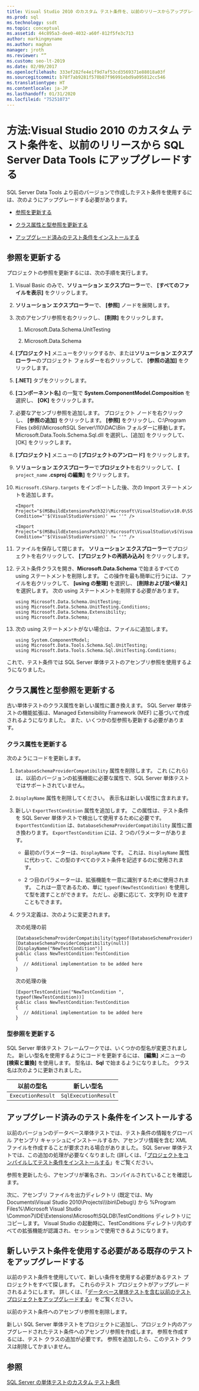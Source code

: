 ```yaml
---
title: Visual Studio 2010 のカスタム テスト条件を、以前のリリースからアップグレードする
ms.prod: sql
ms.technology: ssdt
ms.topic: conceptual
ms.assetid: 44c895a3-dee0-4032-a60f-812f5fe3c713
author: markingmyname
ms.author: maghan
manager: jroth
ms.reviewer: “”
ms.custom: seo-lt-2019
ms.date: 02/09/2017
ms.openlocfilehash: 333ef282fe4e1f9d7af53cd3569371e88018a03f
ms.sourcegitcommit: b78f7ab9281f570b87f96991ebd9a095812cc546
ms.translationtype: HT
ms.contentlocale: ja-JP
ms.lasthandoff: 01/31/2020
ms.locfileid: "75251073"
---
```

# <a name="how-to-upgrade-a-visual-studio-2010-custom-test-condition-from-a-previous-release-to-sql-server-data-tools"></a>方法:Visual Studio 2010 のカスタム テスト条件を、以前のリリースから SQL Server Data Tools にアップグレードする

SQL Server Data Tools より前のバージョンで作成したテスト条件を使用するには、次のようにアップグレードする必要があります。  
  
-   [参照を更新する](#UpdateReferences)  
  
-   [クラス属性と型参照を更新する](#UpdateClassAttributesandTypeReference)  
  
-   [アップグレード済みのテスト条件をインストールする](#ApplytheNewRegistrationProcess)  
  
## <a name="UpdateReferences"></a>参照を更新する  
プロジェクトの参照を更新するには、次の手順を実行します。  
  
1.  Visual Basic のみで、**ソリューション エクスプローラー**で、 **[すべてのファイルを表示]** をクリックします。  
  
2.  **ソリューション エクスプローラー**で、 **[参照]** ノードを展開します。  
  
3.  次のアセンブリ参照を右クリックし、 **[削除]** をクリックします。  
  
    1.  Microsoft.Data.Schema.UnitTesting  
  
    2.  Microsoft.Data.Schema  
  
4.  **[プロジェクト]** メニューをクリックするか、または**ソリューション エクスプローラー**のプロジェクト フォルダーを右クリックして、 **[参照の追加]** をクリックします。  
  
5.  **[.NET]** タブをクリックします。  
  
6.  **[コンポーネント名]** の一覧で **System.ComponentModel.Composition** を選択し、 **[OK]** をクリックします。  
  
7.  必要なアセンブリ参照を追加します。 プロジェクト ノードを右クリックし、 **[参照の追加]** をクリックします。 **[参照]** をクリックし、C:\Program Files (x86)\\MicrosoftSQL Server\110\DAC\Bin フォルダーに移動します。 Microsoft.Data.Tools.Schema.Sql.dll を選択し、[追加] をクリックして、[OK] をクリックします。  
  
8.  **[プロジェクト]** メニューの **[プロジェクトのアンロード]** をクリックします。  
  
9. **ソリューション エクスプローラー**で**プロジェクト**を右クリックして、 **[** `project_name` **.csproj の編集]** をクリックします。  
  
10. `Microsoft.CSharp.targets` をインポートした後、次の Import ステートメントを追加します。  
  
    ```  
    <Import Project="$(MSBuildExtensionsPath32)\Microsoft\VisualStudio\v10.0\SSDT\Microsoft.Data.Tools.Schema.Sql.UnitTesting.targets" Condition="'$(VisualStudioVersion)' == ''" />  
  
    <Import Project="$(MSBuildExtensionsPath32)\Microsoft\VisualStudio\v$(VisualStudioVersion)\SSDT\Microsoft.Data.Tools.Schema.Sql.UnitTesting.targets" Condition="'$(VisualStudioVersion)' != ''" />  
    ```  
  
11. ファイルを保存して閉じます。 **ソリューション エクスプローラー**でプロジェクトを右クリックして、 **[プロジェクトの再読み込み]** をクリックします。  
  
12. テスト条件クラスを開き、**Microsoft.Data.Schema** で始まるすべての using ステートメントを削除します。 この操作を最も簡単に行うには、ファイルを右クリックして、 **[using の整理]** を選択し、 **[削除および並べ替え]** を選択します。 次の using ステートメントを削除する必要があります。  
  
    ```  
    using Microsoft.Data.Schema.UnitTesting;  
    using Microsoft.Data.Schema.UnitTesting.Conditions;  
    using Microsoft.Data.Schema.Extensibility;  
    using Microsoft.Data.Schema;  
    ```  
  
13. 次の using ステートメントがない場合は、ファイルに追加します。  
  
    ```  
    using System.ComponentModel;  
    using Microsoft.Data.Tools.Schema.Sql.UnitTesting;  
    using Microsoft.Data.Tools.Schema.Sql.UnitTesting.Conditions;  
    ```  
  
これで、テスト条件では SQL Server 単体テストのアセンブリ参照を使用するようになりました。  
  
## <a name="UpdateClassAttributesandTypeReference"></a>クラス属性と型参照を更新する  
古い単体テストのクラス属性を新しい属性に置き換えます。 SQL Server 単体テストの機能拡張は、Managed Extensibility Framework (MEF) に基づいて作成されるようになりました。 また、いくつかの型参照も更新する必要があります。  
  
### <a name="update-class-attributes"></a>クラス属性を更新する  
次のようにコードを更新します。  
  
1.  `DatabaseSchemaProviderCompatibility` 属性を削除します。 これ (これら) は、以前のバージョンの拡張機能に必要な属性で、SQL Server 単体テストではサポートされていません。  
  
2.  `DisplayName` 属性を削除してください。 表示名は新しい属性に含まれます。  
  
3.  新しい `ExportTestCondition` 属性を追加します。 この属性は、テスト条件を SQL Server 単体テストで検出して使用するために必要です。 `ExportTestCondition` は、`DatabaseSchemaProviderCompatibility` 属性に置き換わります。 `ExportTestCondition` には、2 つのパラメーターがあります。  
  
    -   最初のパラメーターは、`DisplayName` です。 これは、`DisplayName` 属性に代わって、この型のすべてのテスト条件を記述するのに使用されます。  
  
    -   2 つ目のパラメーターは、拡張機能を一意に識別するために使用されます。 これは一意であるため、単に `typeof(NewTestCondition)` を使用して型を渡すことができます。 ただし、必要に応じて、文字列 ID を渡すこともできます。  
  
4.  クラス定義は、次のように変更されます。  
  
    次の処理の前  
  
    ```  
    [DatabaseSchemaProviderCompatibility(typeof(DatabaseSchemaProvider))]  
    [DatabaseSchemaProviderCompatibility(null)]  
    [DisplayName("NewTestCondition")]  
    public class NewTestCondition:TestCondition  
    {  
       // Additional implementation to be added here  
    }  
    ```  
  
    次の処理の後  
  
    ```  
    [ExportTestCondition("NewTestCondition ", typeof(NewTestCondition))]  
    public class NewTestCondition:TestCondition  
    {  
       // Additional implementation to be added here  
    }  
    ```  
  
### <a name="update-type-references"></a>型参照を更新する  
SQL Server 単体テスト フレームワークでは、いくつかの型名が変更されました。 新しい型名を使用するようにコードを更新するには、 **[編集]** メニューの **[検索と置換]** を使用します。 型名は、**Sql** で始まるようになりました。 クラス名は次のように更新されました。  
  
|以前の型名|新しい型名|  
|-----------------|-----------------|  
|`ExecutionResult`|`SqlExecutionResult`|  
  
## <a name="ApplytheNewRegistrationProcess"></a>アップグレード済みのテスト条件をインストールする  
以前のバージョンのデータベース単体テストでは、テスト条件の情報をグローバル アセンブリ キャッシュにインストールするか、アセンブリ情報を含む XML ファイルを作成することが要求される場合がありました。 SQL Server 単体テストでは、この追加の処理が必要なくなりました (詳しくは、「[プロジェクトをコンパイルしてテスト条件をインストールする](../ssdt/walkthrough-use-custom-test-condition-to-verify-stored-procedure-results.md#xxx)」をご覧ください。  
  
参照を更新したら、アセンブリが署名され、コンパイルされていることを確認します。  
  
次に、アセンブリ ファイルを出力ディレクトリ (既定では、My Documents\Visual Studio 2010\Projects\\<yoursolutionname>\\<yourprojectname>\bin\Debug\\) から %Program Files%\Microsoft Visual Studio <Version>\Common7\IDE\Extensions\Microsoft\SQLDB\TestConditions ディレクトリにコピーします。 Visual Studio の起動時に、TestConditions ディレクトリ内のすべての拡張機能が認識され、セッションで使用できるようになります。  
  
## <a name="upgrade-existing-tests-that-need-to-use-the-new-test-condition"></a>新しいテスト条件を使用する必要がある既存のテストをアップグレードする  
以前のテスト条件を使用していて、新しい条件を使用する必要があるテスト プロジェクトをすべて探します。 これらのテスト プロジェクトがアップグレードされるようにします。 詳しくは、「[データベース単体テストを含む以前のテスト プロジェクトをアップグレードする](../ssdt/upgrade-an-older-test-project-containing-database-unit-tests.md)」をご覧ください。  
  
以前のテスト条件へのアセンブリ参照を削除します。  
  
新しい SQL Server 単体テストをプロジェクトに追加し、プロジェクト内のアップグレードされたテスト条件へのアセンブリ参照を作成します。 参照を作成するには、テスト クラスの追加が必要です。 参照を追加したら、このテスト クラスは削除してかまいません。  
  
## <a name="see-also"></a>参照  
[SQL Server の単体テストのカスタム テスト条件](../ssdt/custom-test-conditions-for-sql-server-unit-tests.md)  
  
